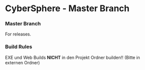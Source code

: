 CyberSphere - Master Branch
===========
### Master Branch

For releases.

### Build Rules

EXE und Web Builds **NICHT** in den Projekt Ordner builden!! (Bitte in externen Ordner)
